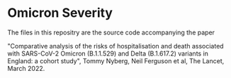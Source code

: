 # Omicron Severity

The files in this repositry are the source code accompanying the paper

"Comparative analysis of the risks of hospitalisation and death associated 
with SARS-CoV-2 Omicron (B.1.1.529) and Delta (B.1.617.2) variants in England: a cohort study", 
Tommy Nyberg, Neil Ferguson et al, The Lancet, March 2022.

